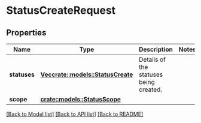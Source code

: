 # StatusCreateRequest

## Properties

Name | Type | Description | Notes
------------ | ------------- | ------------- | -------------
**statuses** | [**Vec<crate::models::StatusCreate>**](StatusCreate.md) | Details of the statuses being created. | 
**scope** | [**crate::models::StatusScope**](StatusScope.md) |  | 

[[Back to Model list]](../README.md#documentation-for-models) [[Back to API list]](../README.md#documentation-for-api-endpoints) [[Back to README]](../README.md)


